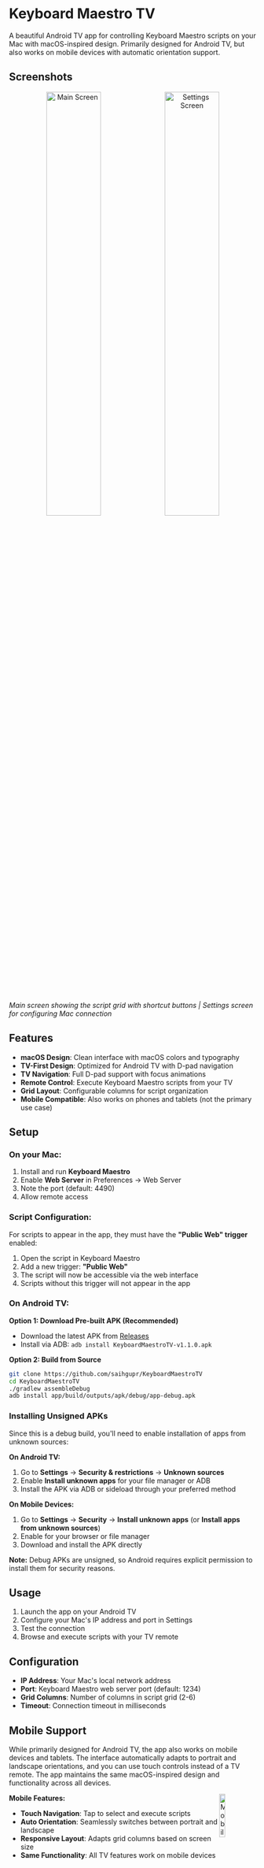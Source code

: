 # Keyboard Maestro TV

A beautiful Android TV app for controlling Keyboard Maestro scripts on your Mac with macOS-inspired design. Primarily designed for Android TV, but also works on mobile devices with automatic orientation support.

## Screenshots

<div align="center">
  <img src="https://i.imgur.com/vsbRlBJ.png" width="47%" alt="Main Screen" />
  <img src="https://i.imgur.com/Fw6OocR.png" width="47%" alt="Settings Screen" />
</div>

*Main screen showing the script grid with shortcut buttons | Settings screen for configuring Mac connection*

## Features

- **macOS Design**: Clean interface with macOS colors and typography
- **TV-First Design**: Optimized for Android TV with D-pad navigation
- **TV Navigation**: Full D-pad support with focus animations
- **Remote Control**: Execute Keyboard Maestro scripts from your TV
- **Grid Layout**: Configurable columns for script organization
- **Mobile Compatible**: Also works on phones and tablets (not the primary use case)

## Setup

### On your Mac:
1. Install and run **Keyboard Maestro**
2. Enable **Web Server** in Preferences → Web Server
3. Note the port (default: 4490)
4. Allow remote access

### Script Configuration:
For scripts to appear in the app, they must have the **"Public Web" trigger** enabled:
1. Open the script in Keyboard Maestro
2. Add a new trigger: **"Public Web"**
3. The script will now be accessible via the web interface
4. Scripts without this trigger will not appear in the app

### On Android TV:

**Option 1: Download Pre-built APK (Recommended)**
- Download the latest APK from [Releases](https://github.com/saihgupr/KeyboardMaestroTV/releases)
- Install via ADB: `adb install KeyboardMaestroTV-v1.1.0.apk`

**Option 2: Build from Source**
```bash
git clone https://github.com/saihgupr/KeyboardMaestroTV
cd KeyboardMaestroTV
./gradlew assembleDebug
adb install app/build/outputs/apk/debug/app-debug.apk
```

### Installing Unsigned APKs

Since this is a debug build, you'll need to enable installation of apps from unknown sources:

**On Android TV:**
1. Go to **Settings** → **Security & restrictions** → **Unknown sources**
2. Enable **Install unknown apps** for your file manager or ADB
3. Install the APK via ADB or sideload through your preferred method

**On Mobile Devices:**
1. Go to **Settings** → **Security** → **Install unknown apps** (or **Install apps from unknown sources**)
2. Enable for your browser or file manager
3. Download and install the APK directly

**Note:** Debug APKs are unsigned, so Android requires explicit permission to install them for security reasons.

## Usage

1. Launch the app on your Android TV
2. Configure your Mac's IP address and port in Settings
3. Test the connection
4. Browse and execute scripts with your TV remote

## Configuration

- **IP Address**: Your Mac's local network address
- **Port**: Keyboard Maestro web server port (default: 1234)
- **Grid Columns**: Number of columns in script grid (2-6)
- **Timeout**: Connection timeout in milliseconds

## Mobile Support

While primarily designed for Android TV, the app also works on mobile devices and tablets. The interface automatically adapts to portrait and landscape orientations, and you can use touch controls instead of a TV remote. The app maintains the same macOS-inspired design and functionality across all devices.

<img src="https://i.imgur.com/jiYBInQ.png" width="15%" align="right" alt="Mobile Portrait View" />

**Mobile Features:**
- **Touch Navigation**: Tap to select and execute scripts
- **Auto Orientation**: Seamlessly switches between portrait and landscape
- **Responsive Layout**: Adapts grid columns based on screen size
- **Same Functionality**: All TV features work on mobile devices
